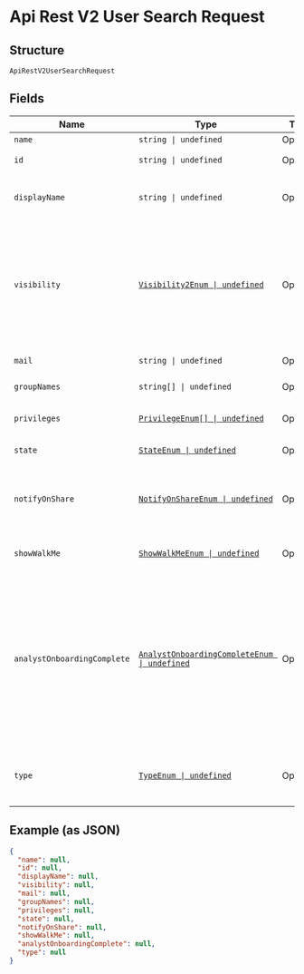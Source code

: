 
# Api Rest V2 User Search Request

## Structure

`ApiRestV2UserSearchRequest`

## Fields

| Name | Type | Tags | Description |
|  --- | --- | --- | --- |
| `name` | `string \| undefined` | Optional | Name of the user. |
| `id` | `string \| undefined` | Optional | The GUID of the user account to query |
| `displayName` | `string \| undefined` | Optional | A unique display name string for the user, usually their first and last name. |
| `visibility` | [`Visibility2Enum \| undefined`](/doc/models/visibility-2-enum.md) | Optional | Visibility of the user. The visibility attribute is set to DEFAULT when creating a user. The DEFAULT attribute makes a user visible to other users and user groups, and thus allows them to share objects.<br>**Default**: `Visibility2Enum.DEFAULT` |
| `mail` | `string \| undefined` | Optional | email of the user account |
| `groupNames` | `string[] \| undefined` | Optional | A JSON array of group names |
| `privileges` | [`PrivilegeEnum[] \| undefined`](/doc/models/privilege-enum.md) | Optional | A JSON array of privileges assigned to the user |
| `state` | [`StateEnum \| undefined`](/doc/models/state-enum.md) | Optional | Status of user account. acitve or inactive. |
| `notifyOnShare` | [`NotifyOnShareEnum \| undefined`](/doc/models/notify-on-share-enum.md) | Optional | User preference for receiving email notifications when another ThoughtSpot user shares answers or pinboards. |
| `showWalkMe` | [`ShowWalkMeEnum \| undefined`](/doc/models/show-walk-me-enum.md) | Optional | The user preference for revisiting the onboarding experience. |
| `analystOnboardingComplete` | [`AnalystOnboardingCompleteEnum \| undefined`](/doc/models/analyst-onboarding-complete-enum.md) | Optional | ThoughtSpot provides an interactive guided walkthrough to onboard new users. The onboarding experience leads users through a set of actions to help users get started and accomplish their tasks quickly. The users can turn off the Onboarding experience and access it again when they need assistance with the ThoughtSpot UI. |
| `type` | [`TypeEnum \| undefined`](/doc/models/type-enum.md) | Optional | Type of user. LOCAL_USER indicates that the user is created locally in the ThoughtSpot system. |

## Example (as JSON)

```json
{
  "name": null,
  "id": null,
  "displayName": null,
  "visibility": null,
  "mail": null,
  "groupNames": null,
  "privileges": null,
  "state": null,
  "notifyOnShare": null,
  "showWalkMe": null,
  "analystOnboardingComplete": null,
  "type": null
}
```

